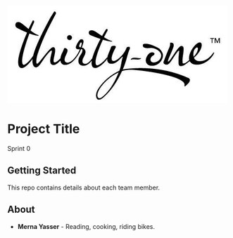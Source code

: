 ![](logo.jpg)
# Project Title

Sprint 0

## Getting Started

This repo contains details about each team member.



## About

* **Merna Yasser** - Reading, cooking, riding bikes.

